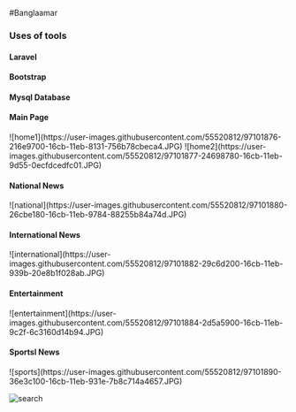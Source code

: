 #Banglaamar
<h3>Uses of tools</h3>
<h4>Laravel</h4>
<h4>Bootstrap</h4>
<h4>Mysql Database</h4>
<h4>Main Page</h4>
![home1](https://user-images.githubusercontent.com/55520812/97101876-216e9700-16cb-11eb-8131-756b78cbeca4.JPG)
![home2](https://user-images.githubusercontent.com/55520812/97101877-24698780-16cb-11eb-9d55-0ecfdcedfc01.JPG)
<h4>National News</h4>
![national](https://user-images.githubusercontent.com/55520812/97101880-26cbe180-16cb-11eb-9784-88255b84a74d.JPG)
<h4>International News</h4>
![international](https://user-images.githubusercontent.com/55520812/97101882-29c6d200-16cb-11eb-939b-20e8b1f028ab.JPG)
<h4>Entertainment</h4>
![entertainment](https://user-images.githubusercontent.com/55520812/97101884-2d5a5900-16cb-11eb-9c2f-6c3160d14b94.JPG)
<h4>Sportsl News</h4>
![sports](https://user-images.githubusercontent.com/55520812/97101890-36e3c100-16cb-11eb-931e-7b8c714a4657.JPG)

![search](https://user-images.githubusercontent.com/55520812/97101892-3a774800-16cb-11eb-96d1-780b912d3d50.JPG)

